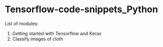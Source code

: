 # Tensorflow-code-snippets_Python

List of modules:

1. Getting started with Tensorflow and Keras
2. Classify images of cloth
